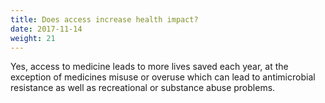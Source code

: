 ```yaml
---
title: Does access increase health impact?
date: 2017-11-14
weight: 21
---
```


Yes, access to medicine leads to more lives saved each year, at the exception of medicines misuse or overuse which can lead to antimicrobial resistance as well as recreational or substance abuse problems.
